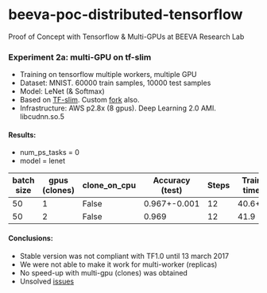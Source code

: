 # beeva-poc-distributed-tensorflow
Proof of Concept with Tensorflow & Multi-GPUs at BEEVA Research Lab

### Experiment 2a: multi-GPU on tf-slim

* Training on tensorflow multiple workers, multiple GPU
* Dataset: MNIST. 60000 train samples, 10000 test samples
* Model: LeNet (& Softmax)
* Based on [TF-slim](https://github.com/tensorflow/models/tree/master/slim). Custom [fork](https://github.com/beeva-enriqueotero/models) also.
* Infrastructure: AWS p2.8x (8 gpus). Deep Learning 2.0 AMI. libcudnn.so.5


#### Results:
* num_ps_tasks = 0
* model = lenet

| batch size | gpus (clones) | clone_on_cpu | Accuracy (test) | Steps | Training time (s)
| --- | --- | --- | --- | --- | ---
| 50 | 1 | False | 0.967+-0.001 | 12 | 40.6+-0.1
| 50 | 2 | False | 0.969 | 12 | 41.9

#### Conclusions:
* Stable version was not compliant with TF1.0 until 13 march 2017
* We were not able to make it work for multi-worker (replicas)
* No speed-up with multi-gpu (clones) was obtained
* Unsolved [issues](https://github.com/tensorflow/models/issues/1196)

